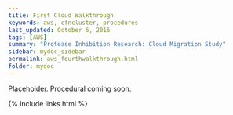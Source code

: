 ```yaml
---
title: First Cloud Walkthrough
keywords: aws, cfncluster, procedures
last_updated: October 6, 2016
tags: [AWS]
summary: "Protease Inhibition Research: Cloud Migration Study"
sidebar: mydoc_sidebar
permalink: aws_fourthwalkthrough.html
folder: mydoc
---
```


Placeholder. Procedural coming soon. 

{% include links.html %}
